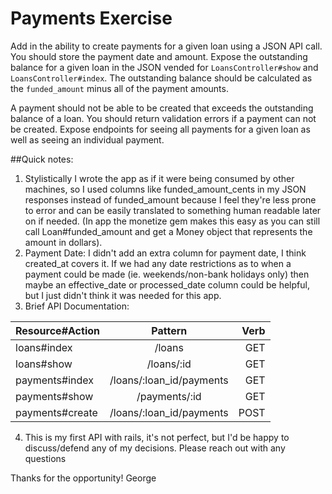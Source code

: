 # Payments Exercise

Add in the ability to create payments for a given loan using a JSON API call. You should store the payment date and amount. Expose the outstanding balance for a given loan in the JSON vended for `LoansController#show` and `LoansController#index`. The outstanding balance should be calculated as the `funded_amount` minus all of the payment amounts.

A payment should not be able to be created that exceeds the outstanding balance of a loan. You should return validation errors if a payment can not be created. Expose endpoints for seeing all payments for a given loan as well as seeing an individual payment.


##Quick notes: 

1. Stylistically I wrote the app as if it were being consumed by other machines, so I used columns like funded_amount_cents in my JSON responses instead of funded_amount because I feel they're less prone to error and can be easily translated to something human readable later on if needed. (In app the monetize gem makes this easy as you can still call Loan#funded_amount and get a Money object that represents the amount in dollars).
2. Payment Date: I didn't add an extra column for payment date, I think created_at covers it. If we had any date restrictions as to when a payment could be made (ie. weekends/non-bank holidays only) then maybe an effective_date or processed_date column could be helpful, but I just didn't think it was needed for this app.
3. Brief API Documentation: 

Resource#Action | Pattern | Verb
------------- |:-------------:| -----:
loans#index | /loans | GET
loans#show | /loans/:id | GET
payments#index  | /loans/:loan_id/payments | GET 
payments#show | /payments/:id | GET
payments#create | /loans/:loan_id/payments | POST

4. This is my first API with rails, it's not perfect, but I'd be happy to discuss/defend any of my decisions. Please reach out with any questions 

Thanks for the opportunity! George
